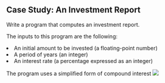Case Study: An Investment Report
-----------------------------------
Write a program that computes an investment report.

The inputs to this program are the following:
<li>An initial amount to be invested (a floating-point number)</li>
<li>A period of years (an integer)</li>
<li>An interest rate (a percentage expressed as an integer)</li>

The program uses a simplified form of compound interest
<img src="https://github.com/blrk/18CS2068-Python-Programming-Batch4/blob/master/Investment_Report/ci.png"/> 
